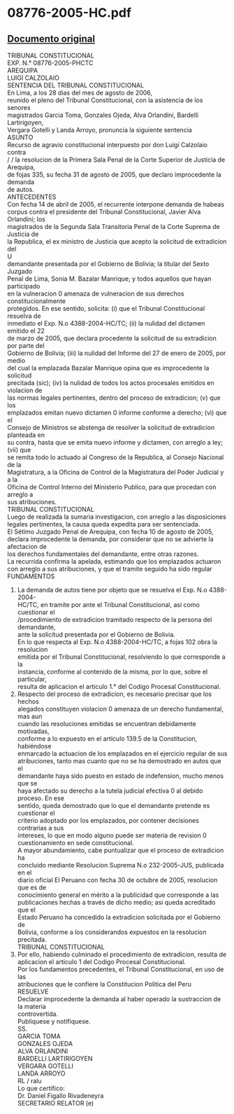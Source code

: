 
08776-2005-HC.pdf
=================
  
[Documento original](https://tc.gob.pe/jurisprudencia/2006/08776-2005-HC.pdf)  
---  
TRIBUNAL CONSTITUCIONAL  
EXP. N.° 08776-2005-PHCTC  
AREQUIPA  
LUIGI CALZOLAIO  
SENTENCIA DEL TRIBUNAL CONSTITUCIONAL  
En Lima, a los 28 dias del mes de agosto de 2006,  
reunido el pleno del Tribunal Constitucional, con la asistencia de los senores  
magistrados Garcia Toma, Gonzales Ojeda, Alva Orlandini, Bardelli Lartirigoyen,  
Vergara Gotelli y Landa Arroyo, pronuncia la siguiente sentencia  
ASUNTO  
Recurso de agravio constitucional interpuesto por don Luigi Calzolaio contra  
/ / la resolucion de la Primera Sala Penal de la Corte Superior de Justicia de Arequipa,  
de fojas 335, su fecha 31 de agosto de 2005, que declaro improcedente la demanda  
de autos.  
ANTECEDENTES  
Con fecha 14 de abril de 2005, el recurrente interpone demanda de habeas  
corpus contra el presidente del Tribunal Constitucional, Javier Alva Orlandini; los  
magistrados de la Segunda Sala Transitoria Penal de la Corte Suprema de Justicia de  
la Republica, el ex ministro de Justicia que acepto la solicitud de extradicion del  
U  
demandante presentada por el Gobierno de Bolivia; la titular del Sexto Juzgado  
Penal de Lima, Sonia M. Bazalar Manrique; y todos aquellos que hayan participado  
en la vulneracion 0 amenaza de vulneracion de sus derechos constitucionalmente  
protegidos. En ese sentido, solicita: (i) que el Tribunal Constitucional resuelva de  
inmediato el Exp. N.o 4388-2004-HC/TC; (ii) la nulidad del dictamen emitido el 22  
de marzo de 2005, que declara procedente la solicitud de su extradicion por parte del  
Gobierno de Bolivia; (iii) la nulidad del Informe del 27 de enero de 2005, por medio  
del cual la emplazada Bazalar Manrique opina que es improcedente la solicitud  
precitada (sic); (iv) la nulidad de todos los actos procesales emitidos en violacion de  
las normas legales pertinentes, dentro del proceso de extradicion; (v) que los  
emplazados emitan nuevo dictamen 0 informe conforme a derecho; (vi) que el  
Consejo de Ministros se abstenga de resolver la solicitud de extradicion planteada en  
su contra, hasta que se emita nuevo informe y dictamen, con arreglo a ley; (vii) que  
se remita todo lo actuado al Congreso de la Republica, al Consejo Nacional de la  
Magistratura, a la Oficina de Control de la Magistratura del Poder Judicial y a la  
Oficina de Control Interno del Ministerio Publico, para que procedan con arreglo a  
sus atribuciones.  
TRIBUNAL CONSTITUCIONAL  
Luego de realizada la sumaria investigacion, con arreglo a las disposiciones  
legales pertinentes, la causa queda expedita para ser sentenciada.  
El Sétimo Juzgado Penal de Arequipa, con fecha 10 de agosto de 2005,  
declara improcedente la demanda, por considerar que no se advierte la afectacion de  
los derechos fundamentales del demandante, entre otras razones.  
La recurrida confirma la apelada, estimando que los emplazados actuaron  
con arreglo a sus atribuciones, y que el tramite seguido ha sido regular  
FUNDAMENTOS  
1. La demanda de autos tiene por objeto que se resuelva el Exp. N.o 4388-2004-  
HC/TC, en tramite por ante el Tribunal Constitucional, asi como cuestionar el  
/procedimiento de extradicion tramitado respecto de la persona del demandante,  
ante la solicitud presentada por el Gobierno de Bolivia.  
En lo que respecta al Exp. N.o 4388-2004-HC/TC, a fojas 102 obra la resolucion  
emitida por el Tribunal Constitucional, resolviendo lo que corresponde a la  
instancia, conforme al contenido de la misma, por lo que, sobre el particular,  
resulta de aplicacion el articulo 1.° del Codigo Procesal Constitucional.  
3. Respecto del proceso de extradicion, es necesario precisar que los hechos  
alegados constituyen violacion 0 amenaza de un derecho fundamental, mas aun  
cuando las resoluciones emitidas se encuentran debidamente motivadas,  
conforme a lo expuesto en el articulo 139.5 de la Constitucion, habiéndose  
enmarcado la actuacion de los emplazados en el ejercicio regular de sus  
atribuciones, tanto mas cuanto que no se ha demostrado en autos que el  
demandante haya sido puesto en estado de indefension, mucho menos que se  
haya afectado su derecho a la tutela judicial efectiva 0 al debido proceso. En ese  
sentido, queda demostrado que lo que el demandante pretende es cuestionar el  
criterio adoptado por los emplazados, por contener decisiones contrarias a sus  
intereses, lo que en modo alguno puede ser materia de revision 0  
cuestionamiento en sede constitucional.  
A mayor abundamiento, cabe puntualizar que el proceso de extradicion ha  
concluido mediante Resolucion Suprema N.o 232-2005-JUS, publicada en el  
diario oficial El Peruano con fecha 30 de octubre de 2005, resolucion que es de  
conocimiento general en mérito a la publicidad que corresponde a las  
publicaciones hechas a través de dicho medio; asi queda acreditado que el  
Estado Peruano ha concedido la extradicion solicitada por el Gobierno de  
Bolivia, conforme a los considerandos expuestos en la resolucion precitada.  
TRIBUNAL CONSTITUCIONAL  
5. Por ello, habiendo culminado el procedimiento de extradicion, resulta de  
aplicacion el articulo 1 del Codigo Procesal Constitucional.  
Por los fundamentos precedentes, el Tribunal Constitucional, en uso de las  
atribuciones que le confiere la Constitucion Politica del Peru  
RESUELVE  
Declarar improcedente la demanda al haber operado la sustraccion de la materia  
controvertida.  
Publiquese y notifiquese.  
SS.  
GARCIA TOMA  
GONZALES OJEDA  
ALVA ORLANDINI  
BARDELLI LARTIRIGOYEN  
VERGARA GOTELLI  
LANDA ARROYO  
RL / ralu  
Lo que certifico:  
Dr. Daniel Figallo Rivadeneyra  
SECRETARIO RELATOR (e)